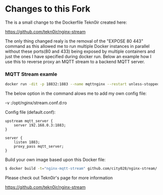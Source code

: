 
# Changes to this Fork

The is a small change to the Dockerfile Tekn0ir created here:

https://github.com/tekn0ir/nginx-stream

The only thing changed realy is the removal of the "EXPOSE 80 443" command as this allowed me to run multiple Docker instances in parallel without these ports(80 and 433) being exposed by multiple containers and just the ones I have specified during docker run. Below an example how I use this to reverse proxy an MQTT stream to a backend MQTT server.

### MQTT Stream examle

```bash
docker run -dit -p 18832:1883 --name mqttnginx --restart unless-stopped -v /root/docker-nginx/conf/conf.d:/opt/nginx/stream.conf.d:ro -d mqtt-nginx-stream
```

The below option in the command alows me to add my own config file:

-v <path to my local config file>:/opt/nginx/stream.conf.d:ro
    
Config file (default.conf):

	upstream mqtt_server {
		server 192.168.0.3:1883;
	}

	server {
		listen 1883;
		proxy_pass mqtt_server;
	}
    

Build your own image based upon this Docker file:

```bash
$ docker build -t="nginx-mqtt-stream" github.com/city028/nginx-stream/
```
Please check out Tekn0ir's page for more information

https://github.com/tekn0ir/nginx-stream
